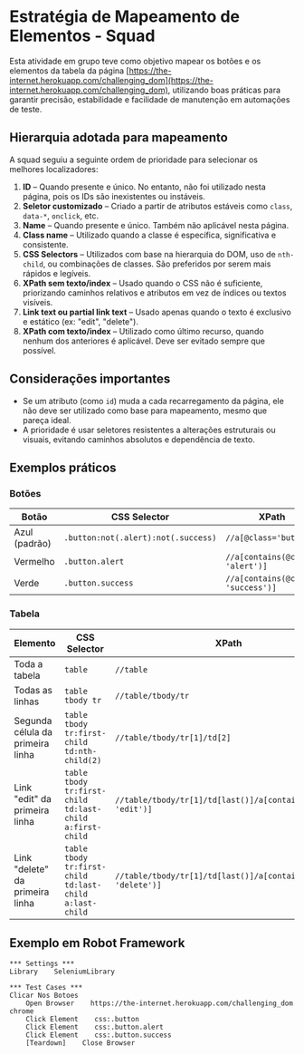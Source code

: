 # Estratégia de Mapeamento de Elementos - Squad

Esta atividade em grupo teve como objetivo mapear os botões e os elementos da tabela da página [https://the-internet.herokuapp.com/challenging_dom](https://the-internet.herokuapp.com/challenging_dom), utilizando boas práticas para garantir precisão, estabilidade e facilidade de manutenção em automações de teste.

## Hierarquia adotada para mapeamento

A squad seguiu a seguinte ordem de prioridade para selecionar os melhores localizadores:

1. **ID** – Quando presente e único. No entanto, não foi utilizado nesta página, pois os IDs são inexistentes ou instáveis.
2. **Seletor customizado** – Criado a partir de atributos estáveis como `class`, `data-*`, `onclick`, etc.
3. **Name** – Quando presente e único. Também não aplicável nesta página.
4. **Class name** – Utilizado quando a classe é específica, significativa e consistente.
5. **CSS Selectors** – Utilizados com base na hierarquia do DOM, uso de `nth-child`, ou combinações de classes. São preferidos por serem mais rápidos e legíveis.
6. **XPath sem texto/index** – Usado quando o CSS não é suficiente, priorizando caminhos relativos e atributos em vez de índices ou textos visíveis.
7. **Link text ou partial link text** – Usado apenas quando o texto é exclusivo e estático (ex: "edit", "delete").
8. **XPath com texto/index** – Utilizado como último recurso, quando nenhum dos anteriores é aplicável. Deve ser evitado sempre que possível.

## Considerações importantes

- Se um atributo (como `id`) muda a cada recarregamento da página, ele não deve ser utilizado como base para mapeamento, mesmo que pareça ideal.
- A prioridade é usar seletores resistentes a alterações estruturais ou visuais, evitando caminhos absolutos e dependência de texto.

## Exemplos práticos

### Botões

| Botão         | CSS Selector                             | XPath                                           |
|---------------|-------------------------------------------|-------------------------------------------------|
| Azul (padrão) | `.button:not(.alert):not(.success)`       | `//a[@class='button']`                          |
| Vermelho      | `.button.alert`                           | `//a[contains(@class, 'alert')]`                |
| Verde         | `.button.success`                         | `//a[contains(@class, 'success')]`              |

### Tabela

| Elemento                                 | CSS Selector                                | XPath                                                  |
|------------------------------------------|----------------------------------------------|---------------------------------------------------------|
| Toda a tabela                            | `table`                                      | `//table`                                               |
| Todas as linhas                          | `table tbody tr`                             | `//table/tbody/tr`                                      |
| Segunda célula da primeira linha         | `table tbody tr:first-child td:nth-child(2)` | `//table/tbody/tr[1]/td[2]`                             |
| Link "edit" da primeira linha            | `table tbody tr:first-child td:last-child a:first-child` | `//table/tbody/tr[1]/td[last()]/a[contains(text(), 'edit')]` |
| Link "delete" da primeira linha          | `table tbody tr:first-child td:last-child a:last-child`  | `//table/tbody/tr[1]/td[last()]/a[contains(text(), 'delete')]` |

## Exemplo em Robot Framework

```robot
*** Settings ***
Library    SeleniumLibrary

*** Test Cases ***
Clicar Nos Botoes
    Open Browser    https://the-internet.herokuapp.com/challenging_dom    chrome
    Click Element    css:.button
    Click Element    css:.button.alert
    Click Element    css:.button.success
    [Teardown]    Close Browser

